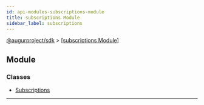 ```yaml
---
id: api-modules-subscriptions-module
title: subscriptions Module
sidebar_label: subscriptions
---
```


[@augurproject/sdk](api-readme.md) > [[subscriptions Module]](api-modules-subscriptions-module.md)

## Module

### Classes

* [Subscriptions](api-classes-subscriptions-subscriptions.md)

---

